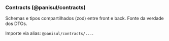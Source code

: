 ### Contracts (@panisul/contracts)

Schemas e tipos compartilhados (zod) entre front e back. Fonte da verdade dos DTOs.

Importe via alias: `@panisul/contracts/...`.